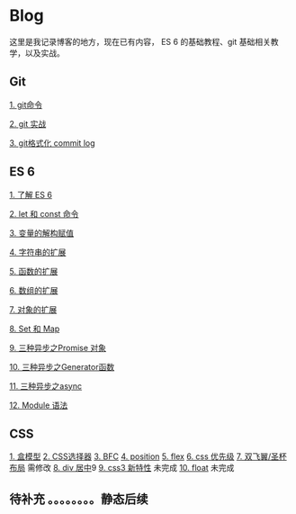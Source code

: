 # Blog

这里是我记录博客的地方，现在已有内容， ES 6 的基础教程、git 基础相关教学，以及实战。

## Git

[1. git命令](https://github.com/hzzzzzzzq/Blog/issues/15)

[2. git 实战](https://github.com/hzzzzzzzq/Blog/issues/16)

[3. git格式化 commit log](17)

## ES 6

[1. 了解 ES 6](https://github.com/hzzzzzzzq/Blog/issues/2)

[2. let 和 const 命令](https://github.com/hzzzzzzzq/Blog/issues/3)

[3. 变量的解构赋值](https://github.com/hzzzzzzzq/Blog/issues/4)

[4. 字符串的扩展](https://github.com/hzzzzzzzq/Blog/issues/5)

[5. 函数的扩展](https://github.com/hzzzzzzzq/Blog/issues/6)

[6. 数组的扩展](https://github.com/hzzzzzzzq/Blog/issues/7)

[7. 对象的扩展](https://github.com/hzzzzzzzq/Blog/issues/8)

[8. Set 和 Map](https://github.com/hzzzzzzzq/Blog/issues/9)

[9. 三种异步之Promise 对象](https://github.com/hzzzzzzzq/Blog/issues/10)

[10. 三种异步之Generator函数](https://github.com/hzzzzzzzq/Blog/issues/11)

[11. 三种异步之async](https://github.com/hzzzzzzzq/Blog/issues/12)

[12. Module 语法](https://github.com/hzzzzzzzq/Blog/issues/13)


## CSS

[1. 盒模型]()
[2. CSS选择器]()
[3. BFC]()
[4. position]()
[5. flex]()
[6. css 优先级]()
[7. 双飞翼/圣杯布局]() 需修改
[8. div 居中]()9
[9. css3 新特性]()  未完成
[10. float]() 未完成

## 待补充 。。。。。。。。静态后续
